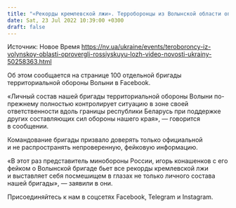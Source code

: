 ```yaml
---
title: "«Рекорды кремлевской лжи». Терроборонцы из Волынской области опровергли фейк минобороны РФ — видео"
date: Sat, 23 Jul 2022 10:39:00 +0300
draft: false
---
```

Источник: Новое Время https://nv.ua/ukraine/events/teroboroncy-iz-volynskoy-oblasti-oprovergli-rossiyskuyu-lozh-video-novosti-ukrainy-50258363.html


Об этом сообщается на странице 100 отдельной бригады территориальной обороны Волыни в Facebook.

«Личный состав нашей бригады территориальной обороны Волыни по-прежнему полностью контролирует ситуацию в зоне своей ответственности вдоль границы республики Беларусь при поддержке других составляющих сил обороны нашего края», — говорится в сообщении.

Командование бригады призвало доверять только официальной и не распространять непроверенную, фейковую информацию.

«В этот раз представитель минобороны России, игорь конашенков с его фейком о Волынской бригаде бьет все рекорды кремлевской лжи и выставляет себя посмешищем в глазах не только личного состава нашей бригады», — заявили в они.

Присоединяйтесь к нам в соцсетях Facebook, Telegram и Instagram.
